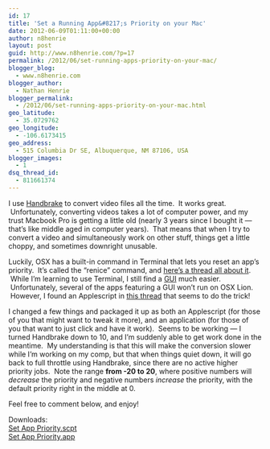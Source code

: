 ```yaml
---
id: 17
title: 'Set a Running App&#8217;s Priority on your Mac'
date: 2012-06-09T01:11:00+00:00
author: n8henrie
layout: post
guid: http://www.n8henrie.com/?p=17
permalink: /2012/06/set-running-apps-priority-on-your-mac/
blogger_blog:
  - www.n8henrie.com
blogger_author:
  - Nathan Henrie
blogger_permalink:
  - /2012/06/set-running-apps-priority-on-your-mac.html
geo_latitude:
  - 35.0729762
geo_longitude:
  - -106.6173415
geo_address:
  - 515 Columbia Dr SE, Albuquerque, NM 87106, USA
blogger_images:
  - 1
dsq_thread_id:
  - 811661374
---
```

I use <a href="http://handbrake.fr/" target="_blank">Handbrake</a> to convert video files all the time.  It works great.  Unfortunately, converting videos takes a lot of computer power, and my trust Macbook Pro is getting a little old (nearly 3 years since I bought it &#8212; that&#8217;s like middle aged in computer years).  That means that when I try to convert a video and simultaneously work on other stuff, things get a little choppy, and sometimes downright unusable.

Luckily, OSX has a built-in command in Terminal that lets you reset an app&#8217;s priority.  It&#8217;s called the &#8220;renice&#8221; command, and <a href="http://forums.macrumors.com/archive/index.php/t-126007.html" target="_blank">here&#8217;s a thread all about it</a>.  While I&#8217;m learning to use Terminal, I still find a <a href="http://en.wikipedia.org/wiki/Graphical_user_interface" target="_blank">GUI</a> much easier.  Unfortunately, several of the apps featuring a GUI won&#8217;t run on OSX Lion.  However, I found an Applescript in <a href="http://hintsforums.macworld.com/showthread.php?t=1310" target="_blank">this thread</a> that seems to do the trick!

I changed a few things and packaged it up as both an Applescript (for those of you that might want to tweak it more), and an application (for those of you that want to just click and have it work).  Seems to be working &#8212; I turned Handbrake down to 10, and I&#8217;m suddenly able to get work done in the meantime.  My understanding is that this will make the conversion slower while I&#8217;m working on my comp, but that when things quiet down, it will go back to full throttle using Handbrake, since there are no active higher priority jobs.  Note the range **from -20 to 20**, where positive numbers will _decrease_ the priority and negative numbers _increase_ the priority, with the default priority right in the middle at 0. 

Feel free to comment below, and enjoy!

Downloads:  
<a href="http://cl.ly/0v0m1H0W2X0X1K2u010e" target="_blank">Set App Priority.scpt</a>  
<a href="http://cl.ly/1g0o3M2n0v3h0K152E3V" target="_blank">Set App Priority.app</a>

<div>
</div>